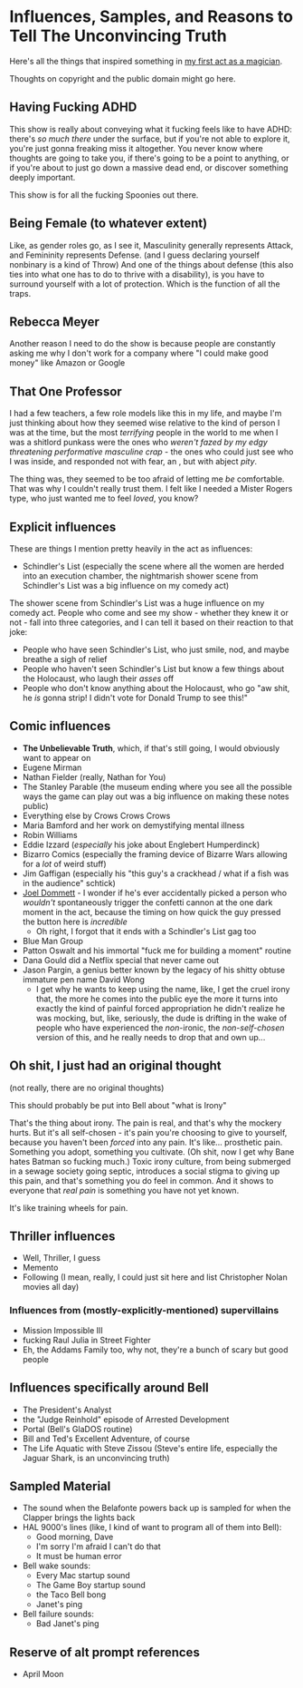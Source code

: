 # Influences, Samples, and Reasons to Tell The Unconvincing Truth

Here's all the things that inspired something in [my first act as a magician][TUT].

[TUT]: 710sk-j03n1-wh9hy-7a048-zwy4p

Thoughts on copyright and the public domain might go here.

## Having Fucking ADHD

This show is really about conveying what it fucking feels like to have ADHD: there's *so much there* under the surface, but if you're not able to explore it, you're just gonna freaking miss it altogether. You never know where thoughts are going to take you, if there's going to be a point to anything, or if you're about to just go down a massive dead end, or discover something deeply important.

This show is for all the fucking Spoonies out there.

## Being Female (to whatever extent)

Like, as gender roles go, as I see it, Masculinity generally represents Attack, and Femininity represents Defense. (and I guess declaring yourself nonbinary is a kind of Throw) And one of the things about defense (this also ties into what one has to do to thrive with a disability), is you have to surround yourself with a lot of protection. Which is the function of all the traps.

## Rebecca Meyer

Another reason I need to do the show is because people are constantly asking me why I don't work for a company where "I could make good money" like Amazon or Google

## That One Professor

I had a few teachers, a few role models like this in my life, and maybe I'm just thinking about how they seemed wise relative to the kind of person I was at the time, but the most *terrifying* people in the world to me when I was a shitlord punkass were the ones who *weren't fazed by my edgy threatening performative masculine crap* - the ones who could just see who I was inside, and responded not with fear, an , but with abject *pity*.

The thing was, they seemed to be too afraid of letting me *be* comfortable. That was why I couldn't really trust them. I felt like I needed a Mister Rogers type, who just wanted me to feel *loved*, you know?

## Explicit influences

These are things I mention pretty heavily in the act as influences:

- Schindler's List (especially the scene where all the women are herded into an execution chamber, the nightmarish shower scene from Schindler's List was a big influence on my comedy act)

The shower scene from Schindler's List was a huge influence on my comedy act. People who come and see my show - whether they knew it or not - fall into three categories, and I can tell it based on their reaction to that joke:

- People who have seen Schindler's List, who just smile, nod, and maybe breathe a sigh of relief
- People who haven't seen Schindler's List but know a few things about the Holocaust, who laugh their *asses* off
- People who don't know anything about the Holocaust, who go "aw shit, he *is* gonna strip! I didn't vote for Donald Trump to see this!"

## Comic influences

- **The Unbelievable Truth**, which, if that's still going, I would obviously want to appear on
- Eugene Mirman
- Nathan Fielder (really, Nathan for You)
- The Stanley Parable (the museum ending where you see all the possible ways the game can play out was a big influence on making these notes public)
- Everything else by Crows Crows Crows
- Maria Bamford and her work on demystifying mental illness
- Robin Williams
- Eddie Izzard (*especially* his joke about Englebert Humperdinck)
- Bizarro Comics (especially the framing device of Bizarre Wars allowing for a *lot* of weird stuff)
- Jim Gaffigan (especially his "this guy's a crackhead / what if a fish was in the audience" schtick)
- [Joel Dommett][] - I wonder if he's ever accidentally picked a person who *wouldn't* spontaneously trigger the confetti cannon at the one dark moment in the act, because the timing on how quick the guy pressed the button here is *incredible*
  - Oh right, I forgot that it ends with a Schindler's List gag too
- Blue Man Group
- Patton Oswalt and his immortal "fuck me for building a moment" routine
- Dana Gould did a Netflix special that never came out
- Jason Pargin, a genius better known by the legacy of his shitty obtuse immature pen name David Wong
  - I get why he wants to keep using the name, like, I get the cruel irony that, the more he comes into the public eye the more it turns into exactly the kind of painful forced appropriation he didn't realize he was mocking, but, like, seriously, the dude is drifting in the wake of people who have experienced the *non*-ironic, the *non-self-chosen* version of this, and he really needs to drop that and own up...

## Oh shit, I just had an original thought

(not really, there are no original thoughts)

This should probably be put into Bell about "what is Irony"

That's the thing about irony. The pain is real, and that's why the mockery hurts. But it's all self-chosen - it's pain you're choosing to give to yourself, because you haven't been *forced* into any pain. It's like... prosthetic pain. Something you adopt, something you cultivate. (Oh shit, now I get why Bane hates Batman so fucking much.) Toxic irony culture, from being submerged in a sewage society going septic, introduces a social stigma to giving up this pain, and that's something you do feel in common. And it shows to everyone that *real pain* is something you have not yet known.

It's like training wheels for pain.

[Joel Dommett]: https://www.youtube.com/watch?v=r2Vq5HOSBhY

## Thriller influences

- Well, Thriller, I guess
- Memento
- Following (I mean, really, I could just sit here and list Christopher Nolan movies all day)

### Influences from (mostly-explicitly-mentioned) supervillains

- Mission Impossible III
- fucking Raul Julia in Street Fighter
- Eh, the Addams Family too, why not, they're a bunch of scary but good people

## Influences specifically around Bell

- The President's Analyst
- the "Judge Reinhold" episode of Arrested Development
- Portal (Bell's GlaDOS routine)
- Bill and Ted's Excellent Adventure, of course
- The Life Aquatic with Steve Zissou (Steve's entire life, especially the Jaguar Shark, is an unconvincing truth)

## Sampled Material

- The sound when the Belafonte powers back up is sampled for when the Clapper brings the lights back
- HAL 9000's lines (like, I kind of want to program all of them into Bell):
  - Good morning, Dave
  - I'm sorry I'm afraid I can't do that
  - It must be human error
- Bell wake sounds:
  - Every Mac startup sound
  - The Game Boy startup sound
  - the Taco Bell bong
  - Janet's ping
- Bell failure sounds:
  - Bad Janet's ping

## Reserve of alt prompt references

- April Moon
